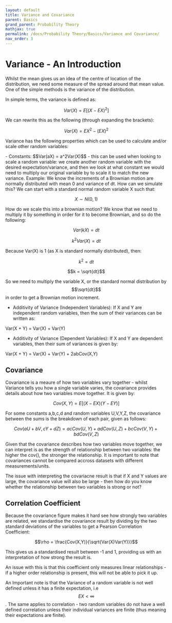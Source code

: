 ```yaml
---
layout: default
title: Variance and Covariance
parent: Basics
grand_parent: Probability Theory
mathjax: true
permalink: /docs/Probability Theory/Basics/Variance and Covariance/
nav_order: 3
---
```


# Variance - An Introduction
Whilst the mean gives us an idea of the centre of location of the distribution, we need some measure of the spread around that mean value. One of the simple methods is the variance of the distribution. 

In simple terms, the variance is defined as:

$$Var(X) = E[(X - EX)^2]$$

We can rewrite this as the following (through expanding the brackets):

$$Var(X) = EX^2 - (EX)^2$$

Variance has the following properties which can be used to calculate and/or scale other random variables:

<div class="code-example" markdown="1">
- Constants: $$Var(aX) = a^2Var(X)$$ - this can be used when looking to scale a random variable: we create another random variable with the desired expectation/variance, and then we look at what constant we would need to multiply our original variable by to scale it to match the new variance. Example: We know the increments of a Brownian motion are normally distributed with mean 0 and variance of dt. How can we simulate this? We can start with a standard normal random variable X such that:

$$X \sim N(0,1)$$

How do we scale this into a brownian motion? We know that we need to multiply it by something in order for it to become Brownian, and so do the following:

$$Var(kX) = dt$$

$$k^2Var(X) = dt$$

Because Var(X) is 1 (as X is standard normally distributed), then:

$$k^2 = dt$$

$$k = \sqrt{dt}$$

So we need to multiply the variable X, or the standard normal distribution by $$\sqrt{dt}$$ in order to get a Brownian motion increment.

- Additivity of Variance (Independent Variables): If X and Y are independent random variables, then the sum of their variances can be written as:

Var(X + Y) = Var(X) + Var(Y)

- Additivity of Variance (Dependent Variables): If X and Y are dependent variables, then their sum of variances is given by:

Var(X + Y) = Var(X) + Var(Y) + 2abCov(X,Y)
</div>

## Covariance
Covariance is a meaure of how two variables vary together - whilst Variance tells you how a single variable varies, the covariance provides details about how two variables move together. It is given by:

$$Cov(X,Y) = E[(X - EX)(Y - EY)]$$

For some constants a,b,c,d and random variables U,V,Y,Z, the covariance between the sums is the breakdown of each pair, given as follows:

$$Cov(aU + bV, cY + dZ) = acCov(U,Y) + adCov(U,Z) + bcCov(V,Y) + bdCov(V,Z)$$


Given that the covariance describes how two variables move together, we can interpret is as the strength of relationship between two variables: the higher the cov(), the stronger the relationship. It is important to note that covariances cannot be compared accross datasets with different measurements/units. 

The issue with interpreting the covariacne result is that if X and Y values are large, the covariance value will also be large - then how do you know whether the relationship between two variables is strong or not?

## Correlation Coefficient
Because the covariance figure makes it hard see how strongly two variables are related, we standardise the covariance result by dividing by the two standard deviations of the variables to get a Pearson Correlation Coefficient:

$$\rho = \frac{Cov(X,Y)}{\sqrt{Var(X)Var(Y)}}$$

This gives us a standardised result between -1 and 1, providing us with an interpretation of how strong the result is.

An issue with this is that this coefficient only measures linear relationships - if a higher order relationship is present, this will not be able to pick it up.

An Important note is that the Variance of a random variable is not well defined unless it has a finite expectation, i.e $$EX < \infty$$. The same applies to correlation - two random variables do not have a well defined correlation unless their individual variances are finite (thus meaning their expectations are finite).
